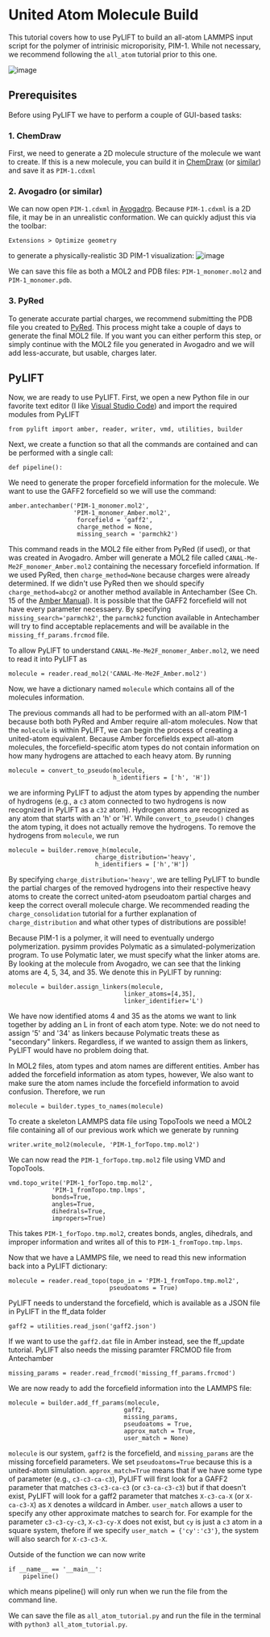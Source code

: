 # United Atom Molecule Build

This tutorial covers how to use PyLIFT to build an all-atom LAMMPS input script for the polymer of intrinisic microporisity, PIM-1. While not necessary, we recommend following the ```all_atom``` tutorial prior to this one. 

 ![image](../../images/Tutorials/PIM-1_monomer.png)

## Prerequisites
Before using PyLIFT we have to perform a couple of GUI-based tasks:

### 1. ChemDraw
 First, we need to generate a 2D molecule structure of the molecule we want to create. If this is a new molecule, you can build it in [ChemDraw](https://revvitysignals.com/products/research/chemdraw) (or [similar](https://alternativeto.net/software/chemdraw/)) and save it as ```PIM-1.cdxml```

### 2. Avogadro (or similar)
We can now open ```PIM-1.cdxml``` in [Avogadro](https://avogadro.cc/). Because ```PIM-1.cdxml``` is a 2D file, it may be in an unrealistic conformation. We can quickly adjust this via the toolbar: 
```
Extensions > Optimize geometry
```
to generate a physically-realistic 3D PIM-1 visualization:
 ![image](../../images/Tutorials/PIM-1_monomer_Avogadro.png)

We can save this file as both a MOL2 and PDB files: ```PIM-1_monomer.mol2``` and ```PIM-1_monomer.pdb```.

### 3. PyRed
To generate accurate partial charges, we recommend submitting the PDB file you created to [PyRed](https://upjv.q4md-forcefieldtools.org/REDServer-Development/). This process might take a couple of days to generate the final MOL2 file. If you want you can either perform this step, or simply continue with the MOL2 file you generated in Avogadro and we will add less-accurate, but usable, charges later.

## PyLIFT
Now, we are ready to use PyLIFT. First, we open a new Python file in our favorite text editor (I like [Visual Studio Code](https://code.visualstudio.com/)) and import the required modules from PyLIFT
```
from pylift import amber, reader, writer, vmd, utilities, builder
```
Next, we create a function so that all the commands are contained and can be performed with a single call:
```
def pipeline():
```
We need to generate the proper forcefield information for the molecule. We want to use the GAFF2 forcefield so we will use the command:
```
amber.antechamber('PIM-1_monomer.mol2',
                  'PIM-1_monomer_Amber.mol2',
                   forcefield = 'gaff2',
                   charge_method = None,
                   missing_search = 'parmchk2')
```
This command reads in the MOL2 file either from PyRed (if used), or that was created in Avogadro. Amber will generate a MOL2 file called ```CANAL-Me-Me2F_monomer_Amber.mol2``` containing the necessary forcefield information. If we used PyRed, then ```charge_method=None``` because charges were already determined. If we didn't use PyRed then we should specify ```charge_method=abcg2``` or another method available in Antechamber (See Ch. 15 of the [Amber Manual](https://ambermd.org/doc12/Amber24.pdf)).
It is possible that the GAFF2 forcefield will not have every parameter necessaery. By specifying ```missing_search='parmchk2'```, the ```parmchk2``` function available in Antechamber will try to find acceptable replacements and will be available in the  ```missing_ff_params.frcmod``` file.
 
To allow PyLIFT to understand ```CANAL-Me-Me2F_monomer_Amber.mol2```, we need to read it into PyLIFT as 
```
molecule = reader.read_mol2('CANAL-Me-Me2F_Amber.mol2')
```
Now, we have a dictionary named ```molecule``` which contains all of the molecules information.

The previous commands all had to be performed with an all-atom PIM-1 because both both PyRed and Amber require all-atom molecules. Now that the ```molecule``` is within PyLIFT, we can begin the process of creating a united-atom equivalent. Because Amber forcefields expect all-atom molecules, the forcefield-specific atom types do not contain information on how many hydrogens are attached to each heavy atom. By running
```
molecule = convert_to_pseudo(molecule,
                             h_identifiers = ['h', 'H'])
```
we are informing PyLIFT to adjust the atom types by appending the number of hydrogens (e.g., a ```c3``` atom connected to two hydrogens is now recognized in PyLIFT as a ```c32``` atom). Hydrogen atoms are recognized as any atom that starts with an 'h' or 'H'. While ```convert_to_pseudo()``` changes the atom typing, it does not actually remove the hydrogens. To remove the hydrogens from ```molecule```, we run
```
molecule = builder.remove_h(molecule,   
                        charge_distribution='heavy',
                        h_identifiers = ['h','H'])
```
By specifying ```charge_distribution='heavy'```, we are telling PyLIFT to bundle the partial charges of the removed hydrogens into their respective heavy atoms to create the correct united-atom pseudoatom partial charges and keep the correct overall molecule charge. We recommended reading the ```charge_consolidation``` tutorial for a further explanation of ```charge_distribution``` and what other types of distributions are possible!

Because PIM-1 is a polymer, it will need to eventually undergo polymerization. pysimm provides Polymatic as a simulated-polymerization program. To use Polymatic later, we must specify what the linker atoms are. By looking at the molecule from Avogadro, we can see that the linking atoms are 4, 5, 34, and 35. We denote this in PyLIFT by running:
```
molecule = builder.assign_linkers(molecule, 
                                linker_atoms=[4,35], 
                                linker_identifier='L')
``` 
We have now identified atoms 4 and 35 as the atoms we want to link together by adding an L in front of each atom type. Note: we do not need to assign '5' and '34' as linkers because Polymatic treats these as "secondary" linkers. Regardless, if we wanted to assign them as linkers, PyLIFT would have no problem doing that.

In MOL2 files, atom types and atom names are different entities. Amber has added the forcefield information as atom types, however, We also want to make sure the atom names include the forcefield information to avoid confusion. Therefore, we run
```
molecule = builder.types_to_names(molecule)
```
To create a skeleton LAMMPS data file using TopoTools we need a MOL2 file containing all of our previous work which we generate by running
```
writer.write_mol2(molecule, 'PIM-1_forTopo.tmp.mol2')
```
We can now read the ```PIM-1_forTopo.tmp.mol2``` file using VMD and TopoTools.
```
vmd.topo_write('PIM-1_forTopo.tmp.mol2',
            'PIM-1_fromTopo.tmp.lmps', 
            bonds=True,
            angles=True,
            dihedrals=True,
            impropers=True)
```
This takes ```PIM-1_forTopo.tmp.mol2```, creates bonds, angles, dihedrals, and improper information and writes all of this to ```PIM-1_fromTopo.tmp.lmps```.

Now that we have a LAMMPS file, we need to read this new information back into a PyLIFT dictionary:
```
molecule = reader.read_topo(topo_in = 'PIM-1_fromTopo.tmp.mol2',
                            pseudoatoms = True)
```

PyLIFT needs to understand the forcefield, which is available as a JSON file in PyLIFT in the ff_data folder
```
gaff2 = utilities.read_json('gaff2.json')
```
If we want to use the ```gaff2.dat``` file in Amber instead, see the ff_update tutorial. 
PyLIFT also needs the missing paramter FRCMOD file from Antechamber
```
missing_params = reader.read_frcmod('missing_ff_params.frcmod')
```
We are now ready to add the forcefield information into the LAMMPS file:
```
molecule = builder.add_ff_params(molecule,
                                gaff2,
                                missing_params,
                                pseudoatoms = True,
                                approx_match = True,
                                user_match = None)
```
```molecule``` is our system, ```gaff2``` is the forcefield, and ```missing_params``` are the missing forcefield parameters. We set ```pseudoatoms=True``` because this is a united-atom simulation. ```approx_match=True``` means that if we have some type of parameter (e.g., ```c3-c3-ca-c3```), PyLIFT will first look for a GAFF2 parameter that matches ```c3-c3-ca-c3``` (or ```c3-ca-c3-c3```) but if that doesn't exist, PyLIFT will look for a gaff2 parameter that matches ```X-c3-ca-X``` (or ```X-ca-c3-X```) as ```X``` denotes a wildcard in Amber. ```user_match``` allows a user to specify any other approximate matches to search for. For example for the parameter ```c3-c3-cy-c3```,  ```X-c3-cy-X``` does not exist, but ```cy``` is just a ```c3``` atom in a square system, thefore if we specify ```user_match = {'cy':'c3'}```, the system will also search for ```X-c3-c3-X```.

Outside of the function we can now write
```
if __name__ == '__main__':
    pipeline()
```
which means pipeline() will only run when we run the file from the command line. 

We can save the file as ```all_atom_tutorial.py``` and run the file in the terminal with ```python3 all_atom_tutorial.py```.